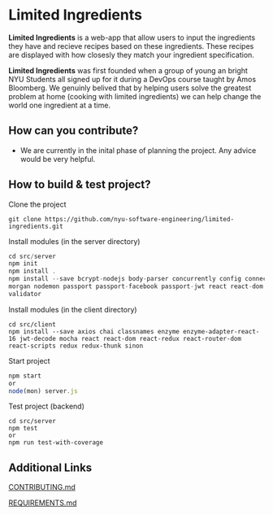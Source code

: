 # Limited Ingredients
**Limited Ingredients** is a web-app that allow users to input the ingredients they have and recieve recipes based on these ingredients. These recipes are displayed with how closesly they match your ingredient specification. 

**Limited Ingredients** was first founded when a group of young an bright NYU Students all signed up for it during a DevOps course taught by Amos Bloomberg. We genuinly belived that by helping users solve the greatest problem at home (cooking with limited ingredients) we can help change the world one ingredient at a time. 

## How can you contribute?

- We are currently in the inital phase of planning the project. Any advice would be very helpful.

## How to build & test project?
Clone the project
``` 
git clone https://github.com/nyu-software-engineering/limited-ingredients.git
```
Install modules (in the server directory)
```js
cd src/server
npm init
npm install .
npm install --save bcrypt-nodejs body-parser concurrently config connect-flash cookie-parser express-session is-empty jsonwebtoken method-override mongoose
morgan nodemon passport passport-facebook passport-jwt react react-dom react-scripts
validator
```
Install modules (in the client directory)
```
cd src/client
npm install --save axios chai classnames enzyme enzyme-adapter-react-16 jwt-decode mocha react react-dom react-redux react-router-dom react-scripts redux redux-thunk sinon
```
Start project
```js
npm start
or 
node(mon) server.js
```
Test project (backend)
```
cd src/server
npm test 
or
npm run test-with-coverage
```




## Additional Links
[CONTRIBUTING.md](https://github.com/nyu-software-engineering/limited-ingredients/blob/master/CONTRIBUTING.md) 

[REQUIREMENTS.md](https://github.com/nyu-software-engineering/limited-ingredients/blob/master/REQUIREMENTS.md) 
